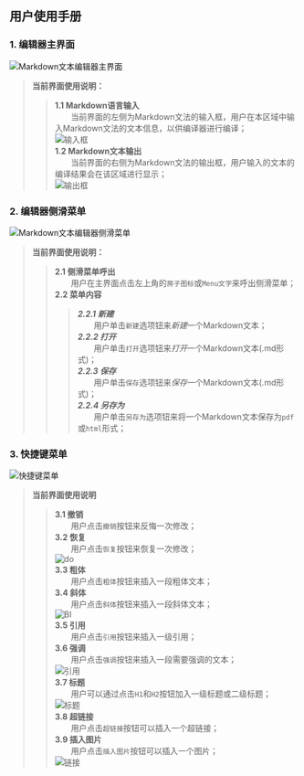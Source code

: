 ## 用户使用手册 ##
### 1. 编辑器主界面 ###
![Markdown文本编辑器主界面](https://github.com/HanBingfeng0221151602/Markdown/blob/master/images/%E4%B8%BB%E7%95%8C%E9%9D%A2.png)
>**当前界面使用说明：**  
>>**1.1 Markdown语言输入**  
&emsp;&emsp;当前界面的左侧为Markdown文法的输入框，用户在本区域中输入Markdown文法的文本信息，以供编译器进行编译；  
![输入框](https://github.com/HanBingfeng0221151602/Markdown/blob/master/images/%E8%BE%93%E5%85%A5%E6%A1%86.png)  
**1.2 Markdown文本输出**  
&emsp;&emsp;当前界面的右侧为Markdown文法的输出框，用户输入的文本的编译结果会在该区域进行显示；  
![输出框](https://github.com/HanBingfeng0221151602/Markdown/blob/master/images/%E8%BE%93%E5%87%BA%E6%A1%86.png)  
### 2. 编辑器侧滑菜单 ###
![Markdown文本编辑器侧滑菜单](https://github.com/HanBingfeng0221151602/Markdown/blob/master/images/%E4%BE%A7%E6%BB%91%E8%8F%9C%E5%8D%95.png)  
>**当前界面使用说明：**  
>>**2.1 侧滑菜单呼出**  
&emsp;&emsp;用户在主界面点击左上角的`房子图标`或`Menu文字`来呼出侧滑菜单；  
**2.2 菜单内容**  
>>>***2.2.1 新建***   
&emsp;&emsp;用户单击`新建`选项钮来*新建*一个Markdown文本；  
***2.2.2 打开***  
&emsp;&emsp;用户单击`打开`选项钮来*打开*一个Markdown文本(.md形式)；  
***2.2.3 保存***  
&emsp;&emsp;用户单击`保存`选项钮来*保存*一个Markdown文本(.md形式)；  
***2.2.4 另存为***  
&emsp;&emsp;用户单击`另存为`选项钮来将一个Markdown文本保存为`pdf`或`html`形式；  
### 3. 快捷键菜单 ###  
![快捷键菜单](https://github.com/HanBingfeng0221151602/Markdown/blob/master/images/%E5%BF%AB%E6%8D%B7%E9%94%AE.png)  
>**当前界面使用说明**  
>>**3.1 撤销**  
&emsp;&emsp;用户点击`撤销`按钮来反悔一次修改；  
**3.2 恢复**  
&emsp;&emsp;用户点击`恢复`按钮来恢复一次修改；  
![do](https://github.com/HanBingfeng0221151602/Markdown/blob/master/images/do.png)  
**3.3 粗体**  
&emsp;&emsp;用户点击`粗体`按钮来插入一段粗体文本；  
**3.4 斜体**  
&emsp;&emsp;用户点击`斜体`按钮来插入一段斜体文本；  
![BI](https://github.com/HanBingfeng0221151602/Markdown/blob/master/images/BI.png)  
**3.5 引用**  
&emsp;&emsp;用户点击`引用`按钮来插入一级引用；  
**3.6 强调**  
&emsp;&emsp;用户点击`强调`按钮来插入一段需要强调的文本；  
![引用](https://github.com/HanBingfeng0221151602/Markdown/blob/master/images/%E5%88%86%E7%BA%A7.png)  
**3.7 标题**  
&emsp;&emsp;用户可以通过点击`H1`和`H2`按钮加入一级标题或二级标题；  
![标题](https://github.com/HanBingfeng0221151602/Markdown/blob/master/images/%E6%A0%87%E9%A2%98.png)  
**3.8 超链接**  
&emsp;&emsp;用户点击`超链接`按钮可以插入一个超链接；  
**3.9 插入图片**  
&emsp;&emsp;用户点击`插入图片`按钮可以插入一个图片；  
![链接](https://github.com/HanBingfeng0221151602/Markdown/blob/master/images/%5B%5D().png)  
